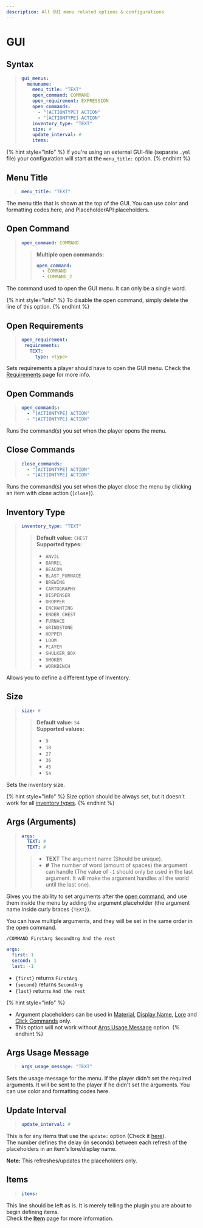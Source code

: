 ```yaml
---
description: All GUI menu related options & configurations
---
```


# GUI

## Syntax

> ```yaml
> gui_menus:
>   menuname:
>     menu_title: "TEXT"
>     open_command: COMMAND
>     open_requirement: EXPRESSION
>     open_commands:
>       - "[ACTIONTYPE] ACTION"
>       - "[ACTIONTYPE] ACTION"
>     inventory_type: "TEXT"
>     size: #
>     update_interval: #
>     items:
> ```

{% hint style="info" %}
If you're using an external GUI-file \(separate `.yml` file\) your configuration will start at the `menu_title:` option.
{% endhint %}

## Menu Title

> ```yaml
> menu_title: "TEXT"
> ```

The menu title that is shown at the top of the GUI. You can use color and formatting codes here, and PlaceholderAPI placeholders.

## Open Command

> ```yaml
> open_command: COMMAND
> ```
>
> > **Multiple open commands:**
> >
> > ```yaml
> > open_command:
> >   - COMMAND
> >   - COMMAND_2
> > ```

The command used to open the GUI menu. It can only be a single word.

{% hint style="info" %}
To disable the open command, simply delete the line of this option.
{% endhint %}

## Open Requirements

> ```yaml
> open_requirement:
>  requirements:
>    TEXT:
>      type: <type>
> ```

Sets requirements a player should have to open the GUI menu. Check the [Requirements](requirements.md) page for more info.

## Open Commands

> ```yaml
> open_commands:
>   - "[ACTIONTYPE] ACTION"
>   - "[ACTIONTYPE] ACTION"
> ```

Runs the command\(s\) you set when the player opens the menu.

## Close Commands

> ```yaml
> close_commands:
>   - "[ACTIONTYPE] ACTION"
>   - "[ACTIONTYPE] ACTION"
> ```

Runs the command\(s\) you set when the player close the menu by clicking an item with close action \(`[close]`\).

## Inventory Type

> ```yaml
> inventory_type: "TEXT"
> ```
>
> > **Default value:** `CHEST`  
> > **Supported types:**
> >
> > * `ANVIL`
> > * `BARREL`
> > * `BEACON`
> > * `BLAST_FURNACE`
> > * `BREWING`
> > * `CARTOGRAPHY`
> > * `DISPENSER`
> > * `DROPPER`
> > * `ENCHANTING`
> > * `ENDER_CHEST`
> > * `FURNACE`
> > * `GRINDSTONE`
> > * `HOPPER`
> > * `LOOM`
> > * `PLAYER`
> > * `SHULKER_BOX`
> > * `SMOKER`
> > * `WORKBENCH`

Allows you to define a different type of Inventory.

## Size

> ```yaml
> size: #
> ```
>
> > **Default value:** `54`  
> > **Supported values:**
> >
> > * `9`
> > * `18`
> > * `27`
> > * `36`
> > * `45`
> > * `54`

Sets the inventory size.

{% hint style="info" %}
Size option should be always set, but it doesn't work for all [inventory types](gui.md#inventory-type).
{% endhint %}

## Args \(Arguments\) <a id="args"></a>

> ```yaml
> args:
>   TEXT: #
>   TEXT: #
> ```
>
> > * **TEXT** The argument name \(Should be unique\).
> > * **\#** The number of word \(amount of spaces\) the argument can handle \(The value of `-1` should only be used in the last argument. It will make the argument handles all the world until the last one\).

Gives you the ability to set arguments after the [open command](gui.md#open-command), and use them inside the menu by adding the argument placeholder \(the argument name inside curly braces `{TEXT}`\).

You can have multiple arguments, and they will be set in the same order in the open command.

```text
/COMMAND FirstArg SecondArg And the rest
```

```yaml
args:
  first: 1
  second: 1
  last: -1
```

* `{first}` returns `FirstArg`
* `{second}` returns `SecondArg`
* `{last}` returns `And the rest`

{% hint style="info" %}
* Argument placeholders can be used in [Material](item.md#material), [Display Name](item.md#display-name), [Lore](item.md#lore) and [Click Commands](item.md#shift-left-middle-right-click-commands) only.
* This option will not work without [Args Usage Message](gui.md#args-usage-message) option.
{% endhint %}

## Args Usage Message

> ```yaml
> args_usage_message: "TEXT"
> ```

Sets the usage message for the menu. If the player didn't set the required arguments. It will be sent to the player if he didn't set the arguments. You can use color and formatting codes here.

## Update Interval

> ```yaml
> update_interval: #
> ```

This is for any items that use the `update:` option \(Check it [here](item.md#update)\).  
The number defines the delay \(in seconds\) between each refresh of the placeholders in an item's lore/display name.

**Note:** This refreshes/updates the placeholders only.

## Items

> ```yaml
> items:
> ```

This line should be left as is. It is merely telling the plugin you are about to begin defining items.  
Check the [**Item**](item.md) page for more information.

